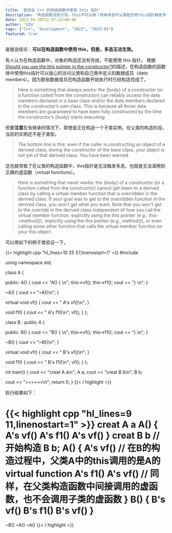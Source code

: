 ```yaml
---
title: '能否在 C++ 的构造函数中使用 this 指针'
description: '构造函数没执行完，this不可以用？继承多态中父类能否用this指针触发多态调用？'
date: 2023-03-20T22:07:21+08:00
author: 'SZH'
tags: ["C++", "Development", "2023", "2023-03"]
featured: true
---
```


直接说结论：**可以在构造函数中使用 this，但是，多态无法生效。**

有人认为在构造函数中，对象的构造还没有完成，不能使用 this 指针。
根据[Should you use the this pointer in the constructor?](https://isocpp.org/wiki/faq/ctors#using-this-in-ctors)的描述，在构造函数的函数体中使用this指针可以放心的访问父类和自己类中定义的数据成员（data members）。因为那些数据成员在构造函数开始执行时已经构造完成了。

> Here is something that always works: the {body} of a constructor (or a function called from the constructor) can reliably access the data members declared in a base class and/or the data members declared in the constructor’s own class. This is because all those data members are guaranteed to have been fully constructed by the time the constructor’s {body} starts executing.

但要**注意**在有继承的情况下，即使是正在构造一个子类实例，在父类的构造阶段，当前的实例还不是子类型。
> The bottom line is this: even if the caller is constructing an object of a derived class, during the constructor of the base class, your object is not yet of that derived class. You have been warned.

这也就导致了在父类的构造函数中，this指针是无法触发多态，也就是无法调用到正确的虚函数（virtual functions）。
> Here is something that never works: the {body} of a constructor (or a function called from the constructor) cannot get down to a derived class by calling a virtual member function that is overridden in the derived class. If your goal was to get to the overridden function in the derived class, you won’t get what you want. Note that you won’t get to the override in the derived class independent of how you call the virtual member function: explicitly using the this pointer (e.g., this->method()), implicitly using the this pointer (e.g., method()), or even calling some other function that calls the virtual member function on your this object. 

可以用如下的例子类验证一下。

{{< highlight cpp "hl_lines=10 25 57,linenostart=1" >}}
#include <iostream>

using namespace std;

class A {

public:
  A() {
    cout << "A() { \n";
    this->vf();
    this->f1();
    cout << "} \n";
  }

  ~A() {
    cout << "~A()\n";
  }

  virtual void vf() {
    cout << "  A's vf()\n";
  }

  void f1() {
    cout << "  A's f1()\n";
    vf();
  }
};

class B : public A {

public:
  B() {
    cout << "B() { \n";
    this->vf();
    this->f1();
    cout << "} \n";
  }
  
  ~B() {
    cout << "~B()\n";
  }

  virtual void vf() {
    cout << "  B's vf()\n";
  }

  void f1() {
    cout << "  B's f1()\n";
    vf();
  }
};

int main() {
  cout << "creat A a\n";
  A a;
  cout << "creat B b\n";
  B b;

  cout << "======\n";
  return 0;
}
{{< / highlight >}}

执行结果如下：

{{< highlight cpp "hl_lines=9 11,linenostart=1" >}}
creat A a
A() { 
  A's vf()
  A's f1()
  A's vf()
} 
creat B b  // 开始构造 B b;
A() { 
  A's vf() // 在B的构造过程中，父类A中的this调用的是A的virtual function 
  A's f1()
  A's vf() // 同样，在父类构造函数中间接调用的虚函数，也不会调用子类的虚函数
} 
B() { 
  B's vf()
  B's f1()
  B's vf()
} 
======
~B()
~A()
~A()
{{< / highlight >}}
